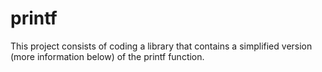 # printf
This project consists of coding a library that contains a simplified version (more information below) of the printf function.
